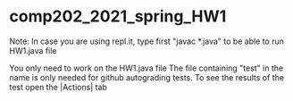 # comp202_2021_spring_HW1

Note: In case you are using repl.it, type first "javac *.java" to be able to run HW1.java file

You only need to work on the HW1.java file
The file containing "test" in the name is only needed for github autograding tests. To see the results of the test open the |Actions| tab

